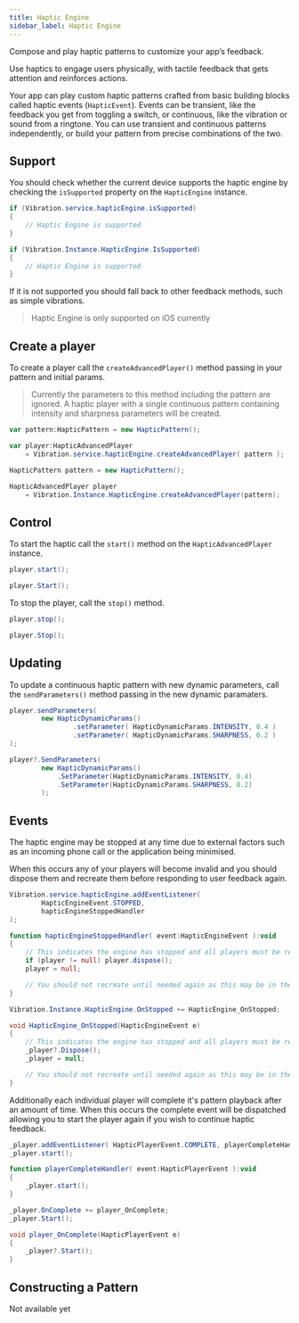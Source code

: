 ```yaml
---
title: Haptic Engine
sidebar_label: Haptic Engine
---
```


Compose and play haptic patterns to customize your app’s feedback.

Use haptics to engage users physically, with tactile feedback that gets attention and reinforces actions.

Your app can play custom haptic patterns crafted from basic building blocks called haptic events (`HapticEvent`). Events can be transient, like the feedback you get from toggling a switch, or continuous, like the vibration or sound from a ringtone. You can use transient and continuous patterns independently, or build your pattern from precise combinations of the two. 



## Support

You should check whether the current device supports the haptic engine by checking the `isSupported` property on the `HapticEngine` instance.


```actionscript title="AIR"
if (Vibration.service.hapticEngine.isSupported)
{
    // Haptic Engine is supported
}
```

```csharp title="Unity"
if (Vibration.Instance.HapticEngine.IsSupported)
{
    // Haptic Engine is supported
}
```

If it is not supported you should fall back to other feedback methods, such as simple vibrations.

>
>   Haptic Engine is only supported on iOS currently
>


## Create a player

To create a player call the `createAdvancedPlayer()` method passing in your pattern and initial params.


>
> Currently the parameters to this method including the pattern are ignored. 
> A haptic player with a single continuous pattern containing intensity and sharpness parameters will be created.
>  


```actionscript title="AIR"
var pattern:HapticPattern = new HapticPattern(); 

var player:HapticAdvancedPlayer 
    = Vibration.service.hapticEngine.createAdvancedPlayer( pattern );
```

```csharp title="Unity"
HapticPattern pattern = new HapticPattern();

HapticAdvancedPlayer player 
    = Vibration.Instance.HapticEngine.createAdvancedPlayer(pattern);
```



## Control 

To start the haptic call the `start()` method on the `HapticAdvancedPlayer` instance.

```actionscript title="AIR"
player.start();
```

```csharp title="Unity"
player.Start();
```

To stop the player, call the `stop()` method.

```actionscript title="AIR"
player.stop();
```

```csharp title="Unity"
player.Stop();
```


## Updating

To update a continuous haptic pattern with new dynamic parameters, call the `sendParameters()` method passing in the new dynamic paramaters.


```actionscript title="AIR"
player.sendParameters(
        new HapticDynamicParams()
                .setParameter( HapticDynamicParams.INTENSITY, 0.4 )
                .setParameter( HapticDynamicParams.SHARPNESS, 0.2 )
);
```

```csharp title="Unity"
player?.SendParameters(
        new HapticDynamicParams()
            .SetParameter(HapticDynamicParams.INTENSITY, 0.4)
            .SetParameter(HapticDynamicParams.SHARPNESS, 0.2)
        );
```


## Events 

The haptic engine may be stopped at any time due to external factors such as an incoming phone call or the application being minimised. 

When this occurs any of your players will become invalid and you should dispose them and recreate them before responding to user feedback again.

```actionscript title="AIR"
Vibration.service.hapticEngine.addEventListener(
        HapticEngineEvent.STOPPED,
        hapticEngineStoppedHandler
);

function hapticEngineStoppedHandler( event:HapticEngineEvent ):void 
{
    // This indicates the engine has stopped and all players must be recreated
    if (player != null) player.dispose();
    player = null;

    // You should not recreate until needed again as this may be in the background now.
}
```

```csharp title="Unity"
Vibration.Instance.HapticEngine.OnStopped += HapticEngine_OnStopped;

void HapticEngine_OnStopped(HapticEngineEvent e)
{
    // This indicates the engine has stopped and all players must be recreated
    _player?.Dispose();
    _player = null;

    // You should not recreate until needed again as this may be in the background now.
}
```


Additionally each individual player will complete it's pattern playback after an amount of time. When this occurs the complete event will be dispatched allowing you to start the player again if you wish to continue haptic feedback.


```actionscript title="AIR"
_player.addEventListener( HapticPlayerEvent.COMPLETE, playerCompleteHandler );
_player.start();

function playerCompleteHandler( event:HapticPlayerEvent ):void
{
    _player.start();
}
```

```csharp title="Unity"
_player.OnComplete += player_OnComplete;
_player.Start();

void player_OnComplete(HapticPlayerEvent e)
{
    _player?.Start();
}
```




## Constructing a Pattern

Not available yet









